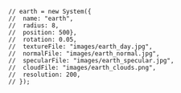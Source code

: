     // earth = new System({
    // 	name: "earth",
    // 	radius: 8,
    // 	position: 500},
    // 	rotation: 0.05,
    // 	textureFile: "images/earth_day.jpg",
    // 	normalFile: "images/earth_normal.jpg",
    // 	specularFile: "images/earth_specular.jpg",
    // 	cloudFile: "images/earth_clouds.png",
    // 	resolution: 200,
    // });
